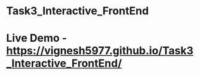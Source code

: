 # Task3_Interactive_FrontEnd
# Live Demo -  https://vignesh5977.github.io/Task3_Interactive_FrontEnd/
